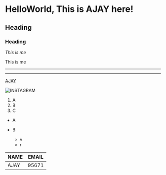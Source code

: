 # HelloWorld, This is AJAY here!
## Heading
### Heading

*This is me*

This is me

----
___

[AJAY](https://github.com/)

![INSTAGRAM](<img src="https://img.icons8.com/cute-clipart/50/000000/instagram-new.png"/>)

1. A
2. B
3. C

* A


* B

    * v
    * r


 | NAME | EMAIL |
 | ---- | ----- |
 | AJAY | 95671 |


<!--
HelloWorld, I'm AJAY

A Passionate learner & A Budding  AI & DS Engineer

--------------------------------------

Pursuing BTech in AI & DS from SJCET Palai, Kerala

Strictly Learning: C, java, python, social connection

Available on: github, Linkedin & insta

active commits, profile view

-->